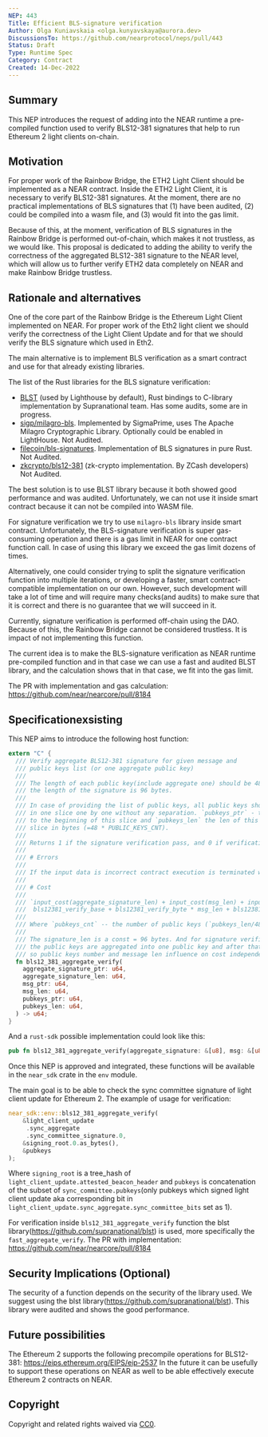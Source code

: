 ```yaml
---
NEP: 443
Title: Efficient BLS-signature verification
Author: Olga Kuniavskaia <olga.kunyavskaya@aurora.dev>
DiscussionsTo: https://github.com/nearprotocol/neps/pull/443
Status: Draft
Type: Runtime Spec
Category: Contract
Created: 14-Dec-2022
---
```


## Summary

This NEP introduces the request of adding into the NEAR runtime a pre-compiled
function used to verify BLS12-381 signatures that help to run Ethereum 2 light clients on-chain.

## Motivation

For proper work of the Rainbow Bridge, the ETH2 Light Client should be implemented 
as a NEAR contract. Inside the ETH2 Light Client, it is necessary to verify 
BLS12-381 signatures. At the moment, there are no practical implementations 
of BLS signatures that (1) have been audited, (2) could be compiled into a wasm file, 
and (3) would fit into the gas limit.

Because of this, at the moment, verification of BLS signatures 
in the Rainbow Bridge is performed out-of-chain, which makes it not trustless, 
as we would like. This proposal is dedicated to adding the ability 
to verify the correctness of the aggregated BLS12-381 signature to the NEAR level, 
which will allow us to further verify ETH2 data completely on NEAR and make Rainbow Bridge
trustless.

## Rationale and alternatives

One of the core part of the Rainbow Bridge is the Ethereum Light Client implemented on NEAR. For proper work 
of the Eth2 light client we should verify the correctness of the Light Client Update and for that we should verify 
the BLS signature which used in Eth2. 

The main alternative is to implement BLS verification as a smart contract and use for that already existing libraries.

The list of the Rust libraries for the BLS signature verification: 
* [BLST](https://github.com/supranational/blst) (used by Lighthouse by default), Rust bindings to C-library implementation by Supranational team. Has some audits, some are in progress. 
* [sigp/milagro-bls](https://github.com/sigp/milagro_bls). Implemented by SigmaPrime, uses The Apache Milagro Cryptographic Library. Optionally could be enabled in LightHouse. Not Audited. 
* [filecoin/bls-signatures](https://github.com/filecoin-project/bls-signatures). Implementation of BLS signatures in pure Rust. Not Audited. 
* [zkcrypto/bls12-381](https://github.com/zkcrypto/bls12_381) (zk-crypto implementation. By ZCash developers) Not Audited.

The best solution is to use BLST library because it both showed good performance and was audited. Unfortunately,
we can not use it inside smart contract because it can not be compiled into WASM file.

For signature verification we try to use `milagro-bls` library inside smart contract. Unfortunately, the BLS-signature 
verification is super gas-consuming operation and there is a gas limit in NEAR for one contract function call. In case 
of using  this library we exceed the gas limit dozens of times.

Alternatively, one could consider trying to split the signature verification function into multiple iterations, 
or developing a faster, smart contract-compatible implementation on our own. 
However, such development will take a lot of time and will require many checks(and audits) to make sure that 
it is correct and there is no guarantee that we will succeed in it.

Currently, signature verification is performed off-chain using the DAO. 
Because of this, the Rainbow Bridge cannot be considered trustless. 
It is impact of not implementing this function. 

The current idea is to make the BLS-signature verification as NEAR runtime pre-compiled function and in that case
we can use a fast and audited BLST library, and the calculation shows that in that case, we fit into the gas limit.

The PR with implementation and gas calculation: https://github.com/near/nearcore/pull/8184

## Specificationexsisting

This NEP aims to introduce the following host function:

```rust
extern "C" {
  /// Verify aggregate BLS12-381 signature for given message and
  /// public keys list (or one aggregate public key)
  ///
  /// The length of each public key(include aggregate one) should be 48 bytes and
  /// the length of the signature is 96 bytes.
  ///
  /// In case of providing the list of public keys, all public keys should be written
  /// in one slice one by one without any separation. `pubkeys_ptr` - the pointer
  /// to the beginning of this slice and `pubkeys_len` the len of this
  /// slice in bytes (=48 * PUBLIC_KEYS_CNT).
  ///
  /// Returns 1 if the signature verification pass, and 0 if verification fail.
  ///
  /// # Errors
  ///
  /// If the input data is incorrect contract execution is terminated with an error.
  ///
  /// # Cost
  ///
  /// `input_cost(aggregate_signature_len) + input_cost(msg_len) + input_cost(pubkey_len) +
  ///  bls12381_verify_base + bls12381_verify_byte * msg_len + bls12381_verify_elements * pubkeys_cnt`
  ///
  /// Where `pubkeys_cnt` -- the number of public keys (`pubkeys_len/48`).
  ///
  /// The signature_len is a const = 96 bytes. And for signature verification, first,
  /// the public keys are aggregated into one public key and after that the signature is verified,
  /// so public keys number and message len influence on cost independently.
  fn bls12_381_aggregate_verify(
    aggregate_signature_ptr: u64,
    aggregate_signature_len: u64,
    msg_ptr: u64,
    msg_len: u64,
    pubkeys_ptr: u64,
    pubkeys_len: u64,
  ) -> u64;
}
```

And a `rust-sdk` possible implementation could look like this:

```rs
pub fn bls12_381_aggregate_verify(aggregate_signature: &[u8], msg: &[u8], pubkeys: &[u8]) -> u64;
```
Once this NEP is approved and integrated, these functions will be available in the `near_sdk` crate in the
`env` module.

The main goal is to be able to check the sync committee signature of light client update for Ethereum 2. The example of usage for verification:
```rust
near_sdk::env::bls12_381_aggregate_verify(
    &light_client_update
     .sync_aggregate
     .sync_committee_signature.0,
    &signing_root.0.as_bytes(),
    &pubkeys
);
```
Where `signing_root` is a tree_hash of `light_client_update.attested_beacon_header` and `pubkeys` 
is concatenation of the subset of `sync_committee.pubkeys`(only pubkeys which signed light client update aka corresponding bit in `light_client_update.sync_aggregate.sync_committee_bits` set as 1).

For verification inside `bls12_381_aggregate_verify` function the blst library(https://github.com/supranational/blst) is used, 
more specifically the `fast_aggregate_verify`. The PR with implementation: https://github.com/near/nearcore/pull/8184

## Security Implications (Optional)

The security of a function depends on the security of the library used. 
We suggest using the blst library(https://github.com/supranational/blst). This library were audited and shows the good performance.

## Future possibilities

The Ethereum 2 supports the following precompile operations for BLS12-381: https://eips.ethereum.org/EIPS/eip-2537
In the future it can be usefully to support these operations on NEAR as well to be able 
effectively execute Ethereum 2 contracts on NEAR.

## Copyright

[copyright]: #copyright

Copyright and related rights waived via [CC0](https://creativecommons.org/publicdomain/zero/1.0/).
